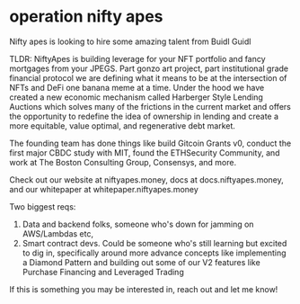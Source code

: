 # operation nifty apes

Nifty apes is looking to hire some amazing talent from Buidl Guidl

TLDR: NiftyApes is building leverage for your NFT portfolio and fancy mortgages from your JPEGS. Part gonzo art project, part institutional grade financial protocol we are defining what it means to be at the intersection of NFTs and DeFi one banana meme at a time. Under the hood we have created a new economic mechanism called Harberger Style Lending Auctions which solves many of the frictions in the current market and offers the opportunity to redefine the idea of ownership in lending and create a more equitable, value optimal, and regenerative debt market.

The founding team has done things like build Gitcoin Grants v0, conduct the first major CBDC study with MIT, found the ETHSecurity Community, and work at The Boston Consulting Group, Consensys, and more.

Check out our website at niftyapes.money, docs at docs.niftyapes.money, and our whitepaper at whitepaper.niftyapes.money

Two biggest reqs:

1. Data and backend folks, someone who's down for jamming on AWS/Lambdas etc,
2. Smart contract devs. Could be someone who's still learning but excited to dig in, specifically around more advance concepts like implementing a Diamond Pattern and building out some of our V2 features like Purchase Financing and Leveraged Trading


If this is something you may be interested in, reach out and let me know!
